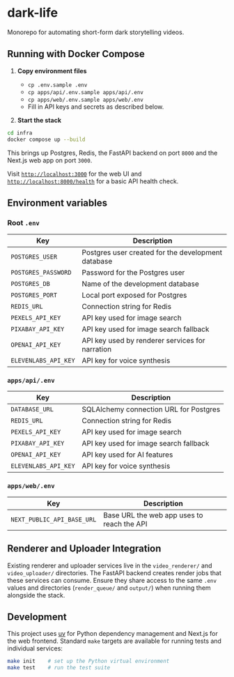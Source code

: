 # dark-life

Monorepo for automating short-form dark storytelling videos.

## Running with Docker Compose

1. **Copy environment files**
   - `cp .env.sample .env`
   - `cp apps/api/.env.sample apps/api/.env`
   - `cp apps/web/.env.sample apps/web/.env`
   - Fill in API keys and secrets as described below.

2. **Start the stack**

```bash
cd infra
docker compose up --build
```

This brings up Postgres, Redis, the FastAPI backend on port `8000` and the Next.js web app on port `3000`.

Visit [`http://localhost:3000`](http://localhost:3000) for the web UI and [`http://localhost:8000/health`](http://localhost:8000/health) for a basic API health check.

## Environment variables

### Root `.env`

| Key | Description |
| --- | ----------- |
| `POSTGRES_USER` | Postgres user created for the development database |
| `POSTGRES_PASSWORD` | Password for the Postgres user |
| `POSTGRES_DB` | Name of the development database |
| `POSTGRES_PORT` | Local port exposed for Postgres |
| `REDIS_URL` | Connection string for Redis |
| `PEXELS_API_KEY` | API key used for image search |
| `PIXABAY_API_KEY` | API key used for image search fallback |
| `OPENAI_API_KEY` | API key used by renderer services for narration |
| `ELEVENLABS_API_KEY` | API key for voice synthesis |

### `apps/api/.env`

| Key | Description |
| --- | ----------- |
| `DATABASE_URL` | SQLAlchemy connection URL for Postgres |
| `REDIS_URL` | Connection string for Redis |
| `PEXELS_API_KEY` | API key used for image search |
| `PIXABAY_API_KEY` | API key used for image search fallback |
| `OPENAI_API_KEY` | API key used for AI features |
| `ELEVENLABS_API_KEY` | API key for voice synthesis |

### `apps/web/.env`

| Key | Description |
| --- | ----------- |
| `NEXT_PUBLIC_API_BASE_URL` | Base URL the web app uses to reach the API |

## Renderer and Uploader Integration

Existing renderer and uploader services live in the `video_renderer/` and `video_uploader/` directories. The FastAPI backend creates render jobs that these services can consume. Ensure they share access to the same `.env` values and directories (`render_queue/` and `output/`) when running them alongside the stack.

## Development

This project uses [uv](https://github.com/astral-sh/uv) for Python dependency management and Next.js for the web frontend. Standard `make` targets are available for running tests and individual services:

```bash
make init    # set up the Python virtual environment
make test    # run the test suite
```

